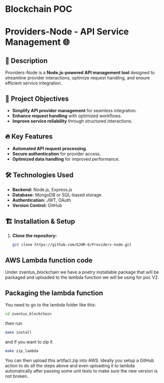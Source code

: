# Blockchain POC
# Providers-Node - API Service Management 🌐

## 📌 Description
Providers-Node is a **Node.js-powered API management tool** designed to streamline provider interactions, optimize request handling, and ensure efficient service integration.

## 🎯 Project Objectives
- **Simplify API provider management** for seamless integration.
- **Enhance request handling** with optimized workflows.
- **Improve service reliability** through structured interactions.

## 🔥 Key Features
- **Automated API request processing**.
- **Secure authentication** for provider access.
- **Optimized data handling** for improved performance.

## 🛠️ Technologies Used
- **Backend:** Node.js, Express.js
- **Database:** MongoDB or SQL-based storage
- **Authentication:** JWT, OAuth
- **Version Control:** GitHub

## 🏗️ Installation & Setup
1. **Clone the repository:**
   ```bash
   git clone https://github.com/GJHR-6/Providers-node.git
## AWS Lambda function code

Under zventus_blockchain we have a poetry installable package that will be packaged and uploaded to the lambda function we will be using for poc V2.

## Packaging the lambda function

You need to go to the lambda folder like this:

```bash
cd zventus_blockchain 
```

then run

```bash
make install
```

and if you want to zip it

```bash
make zip_lambda
```

You can then upload this artifact.zip into AWS. Ideally you setup a GitHub action to do all the steps above and even uploading it to lambda automatically after passing some unit tests to make sure the new version is not broken.
